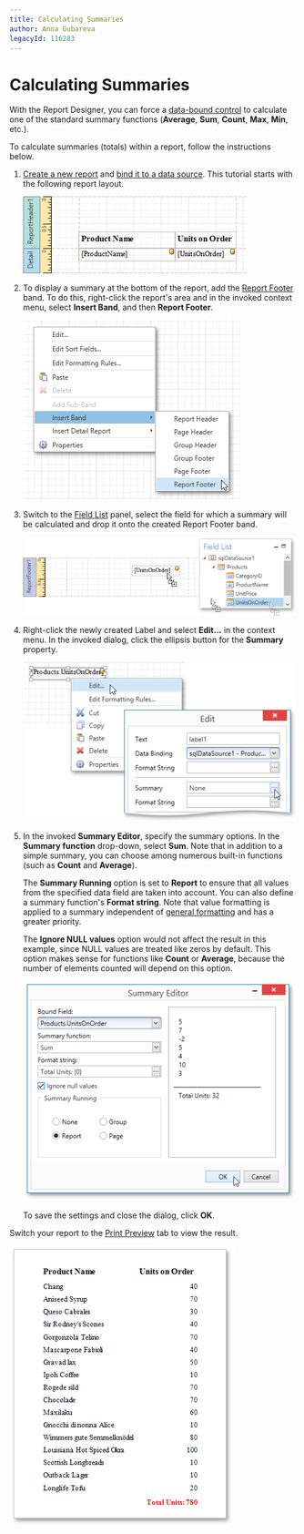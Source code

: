 ```yaml
---
title: Calculating Summaries
author: Anna Gubareva
legacyId: 116283
---
```

# Calculating Summaries
With the Report Designer, you can force a [data-bound control](../providing-data/binding-report-controls-to-data.md) to calculate one of the standard summary functions (**Average**, **Sum**, **Count**, **Max**, **Min**, etc.).

To calculate summaries (totals) within a report, follow the instructions below.
1. [Create a new report](../basic-operations/create-a-new-report.md) and [bind it to a data source](../providing-data/binding-report-controls-to-data.md). This tutorial starts with the following report layout.
	
	![EUD_WpfReportDersigner_Summaries_1](../../../../../images/img123593.png)
2. To display a summary at the bottom of the report, add the [Report Footer](../../report-elements/report-bands.md) band. To do this, right-click the report's area and in the invoked context menu, select **Insert Band**, and then **Report Footer**.
	
	![EUD_WpfReportDersigner_Summaries_2](../../../../../images/img123595.png)
3. Switch to the [Field List](../../interface-elements/field-list.md) panel, select the field for which a summary will be calculated and drop it onto the created Report Footer band.
	
	![EUD_WpfReportDersigner_Summaries_3](../../../../../images/img123596.png)
4. Right-click the newly created Label and select **Edit...** in the context menu. In the invoked dialog, click the ellipsis button for the **Summary** property.
	
	![EUD_WpfReportDersigner_Summaries_4](../../../../../images/img123597.png)
5. In the invoked **Summary Editor**, specify the summary options. In the **Summary function** drop-down, select **Sum**. Note that in addition to a simple summary, you can choose among numerous built-in functions (such as **Count** and **Average**).
	
	The **Summary Running** option is set to **Report** to ensure that all values from the specified data field are taken into account. You can also define a summary function's **Format string**. Note that value formatting is applied to a summary independent of [general formatting](formatting-data.md) and has a greater priority.
	
	The **Ignore NULL values** option would not affect the result in this example, since NULL values are treated like zeros by default. This option makes sense for functions like **Count** or **Average**, because the number of elements counted will depend on this option.
	
	![EUD_WpfReportDersigner_Summaries_5](../../../../../images/img123598.png)
	
	To save the settings and close the dialog, click **OK**.

Switch your report to the [Print Preview](../../document-preview.md) tab to view the result.

![EUD_WpfReportDersigner_Summaries_Result](../../../../../images/img123599.png)